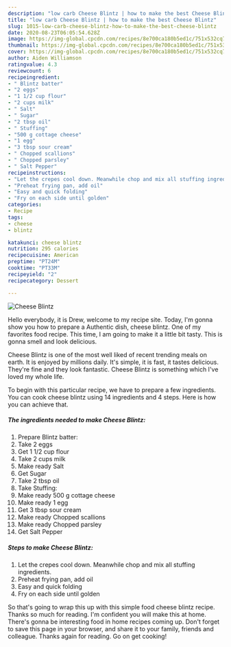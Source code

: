 ```yaml
---
description: "low carb Cheese Blintz | how to make the best Cheese Blintz"
title: "low carb Cheese Blintz | how to make the best Cheese Blintz"
slug: 1015-low-carb-cheese-blintz-how-to-make-the-best-cheese-blintz
date: 2020-08-23T06:05:54.628Z
image: https://img-global.cpcdn.com/recipes/8e700ca180b5ed1c/751x532cq70/cheese-blintz-recipe-main-photo.jpg
thumbnail: https://img-global.cpcdn.com/recipes/8e700ca180b5ed1c/751x532cq70/cheese-blintz-recipe-main-photo.jpg
cover: https://img-global.cpcdn.com/recipes/8e700ca180b5ed1c/751x532cq70/cheese-blintz-recipe-main-photo.jpg
author: Aiden Williamson
ratingvalue: 4.3
reviewcount: 6
recipeingredient:
- " Blintz batter"
- "2 eggs"
- "1 1/2 cup flour"
- "2 cups milk"
- " Salt"
- " Sugar"
- "2 tbsp oil"
- " Stuffing"
- "500 g cottage cheese"
- "1 egg"
- "3 tbsp sour cream"
- " Chopped scallions"
- " Chopped parsley"
- " Salt Pepper"
recipeinstructions:
- "Let the crepes cool down. Meanwhile chop and mix all stuffing ingredients."
- "Preheat frying pan, add oil"
- "Easy and quick folding"
- "Fry on each side until golden"
categories:
- Recipe
tags:
- cheese
- blintz

katakunci: cheese blintz 
nutrition: 295 calories
recipecuisine: American
preptime: "PT24M"
cooktime: "PT33M"
recipeyield: "2"
recipecategory: Dessert

---
```



![Cheese Blintz](https://img-global.cpcdn.com/recipes/8e700ca180b5ed1c/751x532cq70/cheese-blintz-recipe-main-photo.jpg)

Hello everybody, it is Drew, welcome to my recipe site. Today, I'm gonna show you how to prepare a Authentic dish, cheese blintz. One of my favorites food recipe. This time, I am going to make it a little bit tasty. This is gonna smell and look delicious.



Cheese Blintz is one of the most well liked of recent trending meals on earth. It is enjoyed by millions daily. It's simple, it is fast, it tastes delicious. They're fine and they look fantastic. Cheese Blintz is something which I've loved my whole life.


To begin with this particular recipe, we have to prepare a few ingredients. You can cook cheese blintz using 14 ingredients and 4 steps. Here is how you can achieve that.

<!--inarticleads1-->

##### The ingredients needed to make Cheese Blintz:

1. Prepare  Blintz batter:
1. Take 2 eggs
1. Get 1 1/2 cup flour
1. Take 2 cups milk
1. Make ready  Salt
1. Get  Sugar
1. Take 2 tbsp oil
1. Take  Stuffing:
1. Make ready 500 g cottage cheese
1. Make ready 1 egg
1. Get 3 tbsp sour cream
1. Make ready  Chopped scallions
1. Make ready  Chopped parsley
1. Get  Salt Pepper




<!--inarticleads2-->

##### Steps to make Cheese Blintz:

1. Let the crepes cool down. Meanwhile chop and mix all stuffing ingredients.
1. Preheat frying pan, add oil
1. Easy and quick folding
1. Fry on each side until golden




So that's going to wrap this up with this simple food cheese blintz recipe. Thanks so much for reading. I'm confident you will make this at home. There's gonna be interesting food in home recipes coming up. Don't forget to save this page in your browser, and share it to your family, friends and colleague. Thanks again for reading. Go on get cooking!
